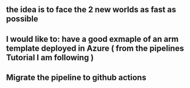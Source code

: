 ## the idea is to face the 2 new worlds as fast as possible
## I would like to: have a good exmaple of an arm template deployed in Azure ( from the pipelines Tutorial I am following )
## Migrate the pipeline to github actions